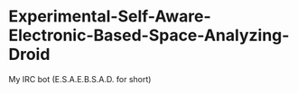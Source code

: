 Experimental-Self-Aware-Electronic-Based-Space-Analyzing-Droid
==============================================================

My IRC bot (E.S.A.E.B.S.A.D. for short)
